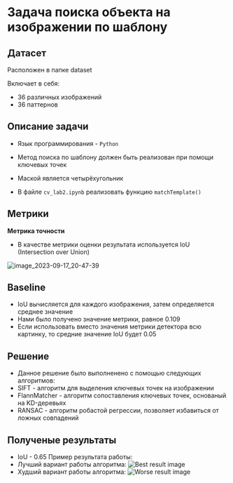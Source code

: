 #  Задача поиска объекта на изображении по шаблону
## Датасет
Расположен в папке dataset

Включает в себя:
* 36 различных изображений
* 36 паттернов 

## Описание задачи
* Язык программирования - `Python`
* Метод поиска по шаблону должен быть реализован при помощи ключевых точек
* Маской является четырёхугольник 

* В файле `cv_lab2.ipynb` реализовать функцию `matchTemplate()`

## Метрики
**Метрика точности**
* В качестве метрики оценки результата используется IoU (Intersection over Union)

![image_2023-09-17_20-47-39](https://learnopencv.com/wp-content/uploads/2022/12/feature-image-iou-1-1024x292.jpg)

## Baseline
* IoU вычисляется для каждого изображения, затем определяется среднее значение
* Нами было получено значение метрики, равное 0.109
* Если использовать вместо значения метрики детектора всю картинку, то средние значение IoU будет 0.05

## Решение
* Данное решение было выполненено с помощью следующих алгоритмов:
* SIFT - алгоритм для выделения ключевых точек на изображении
* FlannMatcher - алгоритм сопоставления ключевых точек, основаный на KD-деревьях
* RANSAC - алгоритм робастой регрессии, позволяет избавиться от ложных совпадений

## Полученые результаты
* IoU - 0.65
Пример результата работы:
* Лучший вариант работы алгоритма:
![Best result image](https://github.com/VladislavEpifanow/CV_Lab2_7_team/blob/main/results/best_result.png)
* Худший вариант работы алгоритма:
![Worse result image](https://github.com/VladislavEpifanow/CV_Lab2_7_team/blob/main/results/worse%20result.png)
